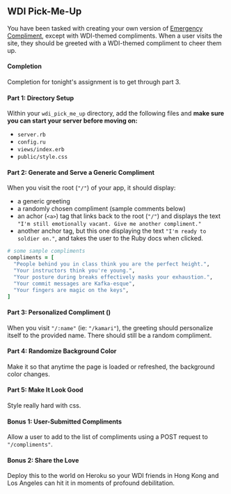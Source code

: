 ## WDI Pick-Me-Up

You have been tasked with creating your own version of [Emergency Compliment](http://emergencycompliment.com/), except with  WDI-themed compliments. When a user visits the site, they should be greeted with a WDI-themed compliment to cheer them up.

#### Completion

Completion for tonight's assignment is to get through part 3.

#### Part 1: Directory Setup

Within your `wdi_pick_me_up` directory, add the following files and __make sure you can start your server before moving on:__

- `server.rb`
- `config.ru`
- `views/index.erb`
- `public/style.css`

#### Part 2: Generate and Serve a Generic Compliment

When you visit the root (`"/"`) of your app, it should display:
- a generic greeting 
- a randomly chosen compliment (sample comments below)
- an achor (`<a>`) tag that links back to the root (`"/"`) and displays the text `"I'm still emotionally vacant. Give me another compliment."`
- another anchor tag, but this one displaying the text `"I'm ready to soldier on."`, and takes the user to the Ruby docs when clicked.

```ruby
# some sample compliments
compliments = [
  "People behind you in class think you are the perfect height.",
  "Your instructors think you're young.",
  "Your posture during breaks effectively masks your exhaustion.",
  "Your commit messages are Kafka-esque",
  "Your fingers are magic on the keys",
]
```

#### Part 3: Personalized Compliment ()

When you visit `"/:name"` (ie: `"/kamari"`), the greeting should personalize itself to the provided name. There should still be a random compliment.

#### Part 4: Randomize Background Color

Make it so that anytime the page is loaded or refreshed, the background color changes. 

#### Part 5: Make It Look Good

Style really hard with css.

#### Bonus 1: User-Submitted Compliments
   
Allow a user to add to the list of compliments using a POST request to `"/compliments"`.

#### Bonus 2: Share the Love

Deploy this to the world on Heroku so your WDI friends in Hong Kong and Los Angeles can hit it in moments of profound debilitation.

